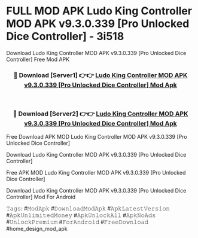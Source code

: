 # FULL MOD APK Ludo King Controller MOD APK v9.3.0.339 [Pro Unlocked Dice Controller] - 3i518
Download Ludo King Controller MOD APK v9.3.0.339 [Pro Unlocked Dice Controller] Free Mod APK

<div align="center">
<h3>🔴 Download [Server1] 👉👉 <a href="https://apk-comot.site?title=Ludo_King_Controller_MOD_APK_v9.3.0.339_[Pro_Unlocked_Dice_Controller]">Ludo King Controller MOD APK v9.3.0.339 [Pro Unlocked Dice Controller] Mod Apk</a></h3><br>

<h3>🔴 Download [Server2] 👉👉 <a href="https://apk-comot.site?title=Ludo_King_Controller_MOD_APK_v9.3.0.339_[Pro_Unlocked_Dice_Controller]">Ludo King Controller MOD APK v9.3.0.339 [Pro Unlocked Dice Controller] Mod Apk</a></h3>
</div>


Free Download APK MOD Ludo King Controller MOD APK v9.3.0.339 [Pro Unlocked Dice Controller]

Download Ludo King Controller MOD APK v9.3.0.339 [Pro Unlocked Dice Controller] 

Free APK MOD Ludo King Controller MOD APK v9.3.0.339 [Pro Unlocked Dice Controller] 

Download Ludo King Controller MOD APK v9.3.0.339 [Pro Unlocked Dice Controller] Mod For Android

𝚃𝚊𝚐𝚜: #𝙼𝚘𝚍𝙰𝚙𝚔 #𝙳𝚘𝚠𝚗𝚕𝚘𝚊𝚍𝙼𝚘𝚍𝙰𝚙𝚔 #𝙰𝚙𝚔𝙻𝚊𝚝𝚎𝚜𝚝𝚅𝚎𝚛𝚜𝚒𝚘𝚗 #𝙰𝚙𝚔𝚄𝚗𝚕𝚒𝚖𝚒𝚝𝚎𝚍𝙼𝚘𝚗𝚎𝚢 #𝙰𝚙𝚔𝚄𝚗𝚕𝚘𝚌𝚔𝙰𝚕𝚕 #𝙰𝚙𝚔𝙽𝚘𝙰𝚍𝚜 #𝚄𝚗𝚕𝚘𝚌𝚔𝙿𝚛𝚎𝚖𝚒𝚞𝚖 #𝙵𝚘𝚛𝙰𝚗𝚍𝚛𝚘𝚒𝚍 #𝙵𝚛𝚎𝚎𝙳𝚘𝚠𝚗𝚕𝚘𝚊𝚍 #home_design_mod_apk